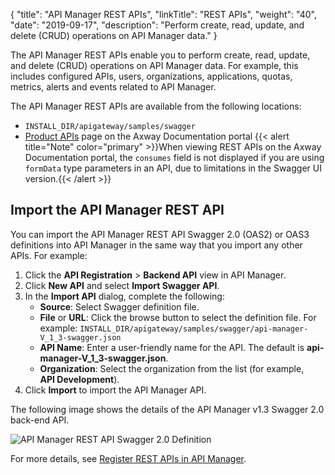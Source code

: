 {
    "title": "API Manager REST APIs",
    "linkTitle": "REST APIs",
    "weight": "40",
    "date": "2019-09-17",
    "description": "Perform create, read, update, and delete (CRUD) operations on API Manager data."
}

The API Manager REST APIs enable you to perform create, read, update, and delete (CRUD) operations on API Manager data. For example, this includes configured APIs, users, organizations, applications, quotas, metrics, alerts and events related to API Manager.

The API Manager REST APIs are available from the following locations:

* `INSTALL_DIR/apigateway/samples/swagger`
* [Product APIs](https://docs.axway.com/category/api) page on the Axway Documentation portal
    {{< alert title="Note" color="primary" >}}When viewing REST APIs on the Axway Documentation portal, the `consumes` field is not displayed if you are using `formData` type parameters in an API, due to limitations in the Swagger UI version.{{< /alert >}}

## Import the API Manager REST API

You can import the API Manager REST API Swagger 2.0 (OAS2) or OAS3 definitions into API Manager in the same way that you import any other APIs. For example:

1. Click the **API Registration** > **Backend API** view in API Manager.
2. Click **New API** and select **Import Swagger API**.
3. In the **Import API** dialog, complete the following:
    * **Source**: Select Swagger definition file.
    * **File** or **URL**: Click the browse button to select the definition file. For example:
        `INSTALL_DIR/apigateway/samples/swagger/api-manager-V_1_3-swagger.json`
    * **API Name**: Enter a user-friendly name for the API. The default is **api-manager-V_1_3-swagger.json**.
    * **Organization**: Select the organization from the list (for example, **API Development**).
4. Click **Import** to import the API Manager API.

The following image shows the details of the API Manager v1.3 Swagger 2.0 back-end API.

![API Manager REST API Swagger 2.0 Definition](/Images/docbook/images/api_mgmt/api_mgmt_rest_api.png)

For more details, see [Register REST APIs in API Manager](/docs/apim_administration/apimgr_admin/api_mgmt_register_web/).
